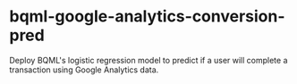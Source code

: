 # bqml-google-analytics-conversion-pred
Deploy BQML's logistic regression model to predict if a user will complete a transaction using Google Analytics data.
